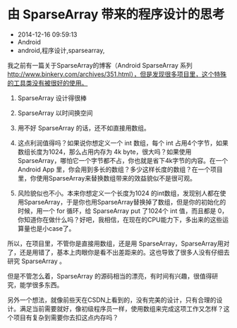 # 由 SparseArray 带来的程序设计的思考
- 2014-12-16 09:59:13
- Android
- android,程序设计,sparsearray,

<!--markdown-->
我之前有一篇关于SparseArray的博客（Android SparseArray 系列 http://www.binkery.com/archives/351.html），但是发现很多项目里，这个特殊的工具类没有被很好的使用。


<!--more-->


1. SparseArray 设计得很棒

2. SparseArray 以时间换空间

3. 用不好 SparseArray 的话，还不如直接用数组。

4. 这点利润值得吗？如果说你想定义一个 int 数组，每个 int 占用4个字节，如果数组长度为1024，那么占用内存为 4k byte，很大吗？如果使用 SparseArray，哪怕它一个字节都不占，你也就是省下4k字节的内容。在一个 Android App 里，你会用到多长的数组？多少这样长度的数组？在一个项目里，你使用SparseArray来替换数组带来的效益貌似不是很可观。

5. 风险貌似也不小。本来你想定义一个长度为1024 的int数组，发现别人都在使用SparseArray，于是你也用SparseArray替换掉了数组，但是你的初始化的时候，用一个 for 循环，给 SparseArray put 了1024个 int 值，而且都是 0，你知道你在做什么吗？好吧，我相信，在现在的CPU能力下，多出来的这些运算量也是小case了。

所以，在项目里，不管你是直接用数组，还是用 SparseArray，SparseArray用对了，还是用错了，基本上肉眼你是看不出差距来的。这也导致了很多人没有仔细去研究 SparseArray 。

但是不管怎么着，SparseArray 的源码相当的漂亮，有时间有兴趣，很值得研究，能学很多东西。

另外一个想法，就像前些天在CSDN上看到的，没有完美的设计，只有合理的设计。满足当前需要就好，像初级程序员一样，使用数组来完成这项工作又怎样？这个项目有复杂到需要你去扣这点内存吗？